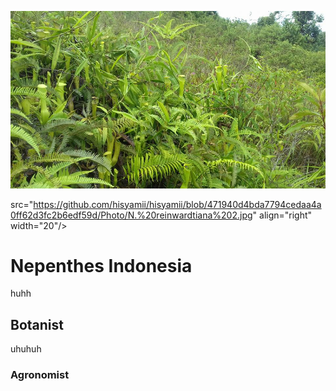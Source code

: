 ![logo](https://github.com/hisyamii/hisyamii/blob/471940d4bda7794cedaa4a0ff62d3fc2b6edf59d/Photo/N.%20reinwardtiana%202.jpg) 

src="https://github.com/hisyamii/hisyamii/blob/471940d4bda7794cedaa4a0ff62d3fc2b6edf59d/Photo/N.%20reinwardtiana%202.jpg" align="right" width="20"/>

# Nepenthes Indonesia
huhh
## Botanist
uhuhuh
### Agronomist
